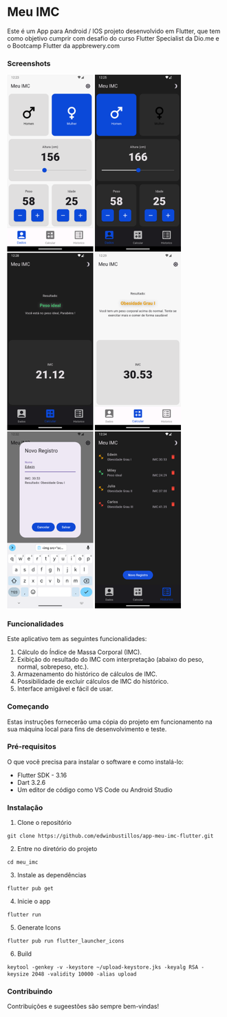 # Meu IMC
Este é um App para Android / IOS projeto desenvolvido em Flutter, que tem como objetivo cumprir com desafio do curso Flutter Specialist da Dio.me e o Bootcamp Flutter da appbrewery.com

### Screenshots
<p float="left">
  <img src="screenshots/1.png" width="200" />
  <img src="screenshots/2.png" width="200" /> 
  <img src="screenshots/3.png" width="200" /> 
  <img src="screenshots/4.png" width="200" /> 
  <img src="screenshots/5.png" width="200" /> 
  <img src="screenshots/6.png" width="200" /> 
</p>

### Funcionalidades
Este aplicativo tem as seguintes funcionalidades:

1. Cálculo do Índice de Massa Corporal (IMC).
2. Exibição do resultado do IMC com interpretação (abaixo do peso, normal, sobrepeso, etc.).
3. Armazenamento do histórico de cálculos de IMC.
4. Possibilidade de excluir cálculos de IMC do histórico.
5. Interface amigável e fácil de usar.

### Começando
Estas instruções fornecerão uma cópia do projeto em funcionamento na sua máquina local para fins de desenvolvimento e teste.

### Pré-requisitos
O que você precisa para instalar o software e como instalá-lo:

- Flutter SDK - 3.16 
- Dart 3.2.6
- Um editor de código como VS Code ou Android Studio

### Instalação
1. Clone o repositório
```
git clone https://github.com/edwinbustillos/app-meu-imc-flutter.git
```

2. Entre no diretório do projeto
```
cd meu_imc
```

3. Instale as dependências
```
flutter pub get
```

4. Inicie o app
```
flutter run
```

5. Generate Icons 
```
flutter pub run flutter_launcher_icons
````

6. Build
```
keytool -genkey -v -keystore ~/upload-keystore.jks -keyalg RSA -keysize 2048 -validity 10000 -alias upload
```

### Contribuindo
Contribuições e sugeestões são sempre bem-vindas! 